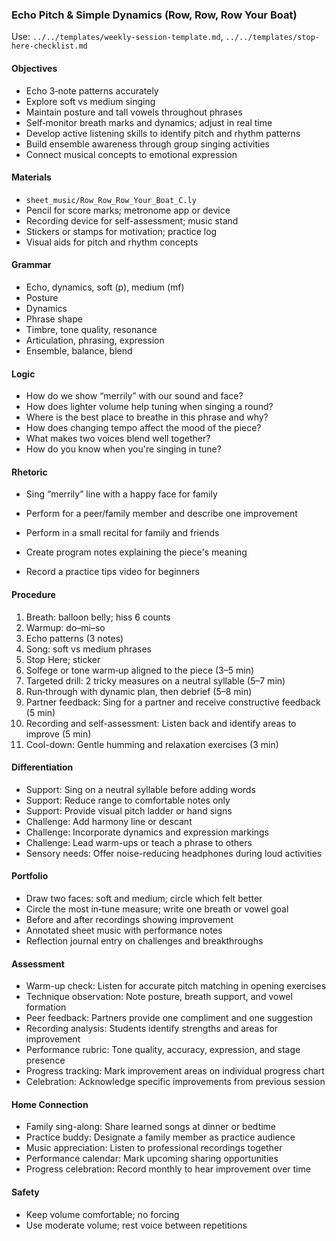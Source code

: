 ### Echo Pitch & Simple Dynamics (Row, Row, Row Your Boat)

Use: `../../templates/weekly-session-template.md`, `../../templates/stop-here-checklist.md`

#### Objectives
- Echo 3‑note patterns accurately
- Explore soft vs medium singing
- Maintain posture and tall vowels throughout phrases
- Self‑monitor breath marks and dynamics; adjust in real time
- Develop active listening skills to identify pitch and rhythm patterns
- Build ensemble awareness through group singing activities
- Connect musical concepts to emotional expression
#### Materials
- `sheet_music/Row_Row_Row_Your_Boat_C.ly`
- Pencil for score marks; metronome app or device
- Recording device for self-assessment; music stand
- Stickers or stamps for motivation; practice log
- Visual aids for pitch and rhythm concepts
#### Grammar
- Echo, dynamics, soft (p), medium (mf)
- Posture
- Dynamics
- Phrase shape
- Timbre, tone quality, resonance
- Articulation, phrasing, expression
- Ensemble, balance, blend
#### Logic
- How do we show “merrily” with our sound and face?
- How does lighter volume help tuning when singing a round?
- Where is the best place to breathe in this phrase and why?
- How does changing tempo affect the mood of the piece?
- What makes two voices blend well together?
- How do you know when you're singing in tune?
#### Rhetoric
- Sing “merrily” line with a happy face for family
- Perform for a peer/family member and describe one improvement

- Perform in a small recital for family and friends
- Create program notes explaining the piece's meaning
- Record a practice tips video for beginners
#### Procedure
1) Breath: balloon belly; hiss 6 counts
2) Warmup: do–mi–so
3) Echo patterns (3 notes)
4) Song: soft vs medium phrases
5) Stop Here; sticker
6) Solfege or tone warm‑up aligned to the piece (3–5 min)
7) Targeted drill: 2 tricky measures on a neutral syllable (5–7 min)
8) Run‑through with dynamic plan, then debrief (5–8 min)
9) Partner feedback: Sing for a partner and receive constructive feedback (5 min)
10) Recording and self-assessment: Listen back and identify areas to improve (5 min)
11) Cool-down: Gentle humming and relaxation exercises (3 min)

#### Differentiation
- Support: Sing on a neutral syllable before adding words
- Support: Reduce range to comfortable notes only
- Support: Provide visual pitch ladder or hand signs
- Challenge: Add harmony line or descant
- Challenge: Incorporate dynamics and expression markings
- Challenge: Lead warm-ups or teach a phrase to others
- Sensory needs: Offer noise-reducing headphones during loud activities
#### Portfolio
- Draw two faces: soft and medium; circle which felt better
- Circle the most in‑tune measure; write one breath or vowel goal
- Before and after recordings showing improvement
- Annotated sheet music with performance notes
- Reflection journal entry on challenges and breakthroughs

#### Assessment
- Warm-up check: Listen for accurate pitch matching in opening exercises
- Technique observation: Note posture, breath support, and vowel formation
- Peer feedback: Partners provide one compliment and one suggestion
- Recording analysis: Students identify strengths and areas for improvement
- Performance rubric: Tone quality, accuracy, expression, and stage presence
- Progress tracking: Mark improvement areas on individual progress chart
- Celebration: Acknowledge specific improvements from previous session

#### Home Connection
- Family sing-along: Share learned songs at dinner or bedtime
- Practice buddy: Designate a family member as practice audience
- Music appreciation: Listen to professional recordings together
- Performance calendar: Mark upcoming sharing opportunities
- Progress celebration: Record monthly to hear improvement over time
#### Safety
- Keep volume comfortable; no forcing
- Use moderate volume; rest voice between repetitions

<!-- enriched: v1 -->


<!-- expanded: v3 -->